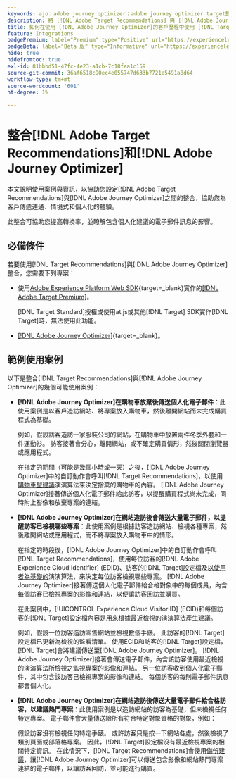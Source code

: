 ```yaml
---
keywords: ajo；adobe journey optimizer；adobe journey optimizer target整合；建議；target建議；整合
description: 將 [!DNL Adobe Target Recommendations] 與 [!DNL Adobe Journey Optimizer]整合。
title: 如何在使用 [!DNL Adobe Journey Optimizer]的客戶歷程中使用 [!DNL Target Recommendations] ？
feature: Integrations
badgePremium: label="Premium" type="Positive" url="https://experienceleague.adobe.com/docs/target/using/introduction/intro.html?lang=en#premium newtab=true" tooltip="檢視Target Premium包含的內容。"
badgeBeta: label="Beta 版" type="Informative" url="https://experienceleague.adobe.com/docs/target/using/introduction/intro.html#beta newtab=true" tooltip=" [!DNL Adobe Target] 有哪些 Beta 版功能。"
hide: true
hidefromtoc: true
exl-id: 81bbbd51-47fc-4e23-a1cb-7c18fea1c159
source-git-commit: 36af6518c90ec4e055747d633b7721e5491a8d64
workflow-type: tm+mt
source-wordcount: '601'
ht-degree: 1%

---
```


# 整合[!DNL Adobe Target Recommendations]和[!DNL Adobe Journey Optimizer]

本文說明使用案例與資訊，以協助您設定[!DNL Adobe Target Recommendations]與[!DNL Adobe Journey Optimizer]之間的整合，協助您為客戶傳遞連通、情境式和個人化的體驗。

此整合可協助您提高轉換率，並瞭解包含個人化建議的電子郵件訊息的影響。

## 必備條件

若要使用[!DNL Target Recommendations]與[!DNL Adobe Journey Optimizer]整合，您需要下列專案：

* 使用[Adobe Experience Platform Web SDK](https://experienceleague.adobe.com/docs/target-dev/developer/client-side/aep-web-sdk.html){target=_blank}實作的[[!DNL Adobe Target Premium]](/help/main/c-intro/intro.md#premium)。

  [!DNL Target Standard]授權或使用at.js或其他[!DNL Target] SDK實作[!DNL Target]時，無法使用此功能。

* [[!DNL Adobe Journey Optimizer]](https://experienceleague.adobe.com/docs/journey-optimizer/using/ajo-home.html){target=_blank}。

## 範例使用案例

以下是整合[!DNL Target Recommendations]與[!DNL Adobe Journey Optimizer]的幾個可能使用案例：

* **[!DNL Adobe Journey Optimizer]在購物車放棄後傳送個人化電子郵件**：此使用案例是以客戶造訪網站、將專案放入購物車，然後離開網站而未完成購買程式為基礎。

  例如，假設訪客造訪一家服裝公司的網站，在購物車中放置兩件冬季外套和一件運動衫。 訪客接著會分心，離開網站，或不確定購買情形，然後關閉瀏覽器或應用程式。

  在指定的期間（可能是幾個小時或一天）之後，[!DNL Adobe Journey Optimizer]中的自訂動作會呼叫[!DNL Target Recommendations]，以使用[購物車型建議](/help/main/c-recommendations/c-algorithms/base-the-recommendation-on-a-recommendation-key.md)演演算法來決定捨棄的購物車的內容。 [!DNL Adobe Journey Optimizer]接著傳送個人化電子郵件給此訪客，以提醒購買程式尚未完成，同時附上影像和放棄專案的連結。

* **[!DNL Adobe Journey Optimizer]在網站造訪後會傳送大量電子郵件，以提醒訪客已檢視哪些專案**：此使用案例是根據訪客造訪網站、檢視各種專案，然後離開網站或應用程式，而不將專案放入購物車中的情形。

  在指定的時段後，[!DNL Adobe Journey Optimizer]中的自訂動作會呼叫[!DNL Target Recommendations]，使用每位訪客的[!DNL Adobe Experience Cloud Identifier] (EDID)、訪客的[!DNL Target]設定檔及[以使用者為基礎的](/help/main/c-recommendations/c-algorithms/base-the-recommendation-on-a-recommendation-key.md)演演算法，來決定每位訪客檢視哪些專案。 [!DNL Adobe Journey Optimizer]接著傳送個人化電子郵件給合格對象中的每個成員，內含每個訪客已檢視專案的影像和連結，以便讓訪客回訪並購買。

  在此案例中，[!UICONTROL Experience Cloud Visitor ID] (ECID)和每個訪客的[!DNL Target]設定檔內容是用來根據最近檢視的演演算法產生建議。

  例如，假設一位訪客造訪零售網站並檢視數個手錶。 此訪客的[!DNL Target]設定檔已更新為檢視的監看清單。 使用ECID和訪客的[!DNL Target]設定檔，[!DNL Target]會將建議傳送至[!DNL Adobe Journey Optimizer]。 [!DNL Adobe Journey Optimizer]接著會傳送電子郵件，內含該訪客使用最近檢視的演演算法所檢視之監視專案的影像和連結。 另一位訪客收到個人化電子郵件，其中包含該訪客已檢視專案的影像和連結。 每個訪客的每則電子郵件訊息都會個人化。

* **[!DNL Adobe Journey Optimizer]在網站造訪後傳送大量電子郵件給合格訪客，以建議熱門專案**：此使用案例是以造訪網站的訪客為基礎，但未檢視任何特定專案。 電子郵件會大量傳送給所有符合特定對象資格的對象，例如：

  假設訪客沒有檢視任何特定手錶。 或許訪客只是按一下網站各處，然後檢視了類別頁面或部落格專案。 因此，[!DNL Target]設定檔沒有最近檢視專案的相關特定資訊。 在此情況下，[!DNL Target Recommendations]會使用[備份建議](/help/main/c-recommendations/c-algorithms/backup-recs.md)，讓[!DNL Adobe Journey Optimizer]可以傳送包含影像和網站熱門專案連結的電子郵件，以讓訪客回訪，並可能進行購買。
